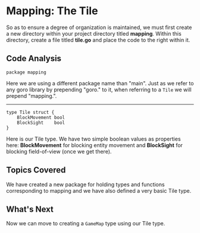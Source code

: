 # Mapping: The Tile
So as to ensure a degree of organization is maintained, we must first create a new directory within your project directory titled **mapping**. Within this directory, create a file titled **tile.go** and place the code to the right within it.

## Code Analysis

```
package mapping
```
Here we are using a different package name than "main". Just as we refer to any goro library by prepending "goro." to it, when referring to a `Tile` we will prepend "mapping.".


---
```
type Tile struct {
	BlockMovement bool
	BlockSight    bool
}
```
Here is our Tile type. We have two simple boolean values as properties here: **BlockMovement** for blocking entity movement and **BlockSight** for blocking field-of-view (once we get there).

## Topics Covered
We have created a new package for holding types and functions corresponding to mapping and we have also defined a very basic Tile type.

## What's Next
Now we can move to creating a `GameMap` type using our Tile type.
